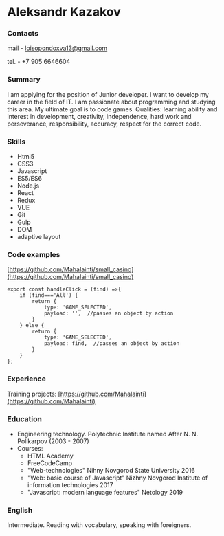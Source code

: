 # Aleksandr Kazakov

### Contacts

mail -  loisopondoxva13@gmail.com

tel. -  +7 905 6646604

### Summary

I am applying for the position of Junior developer. I want to develop my career in the field of IT. I am passionate about programming and studying this area. My ultimate goal is to code games. Qualities: learning ability and interest  in development, creativity, independence, hard work and perseverance, responsibility, accuracy, respect for the correct code.

### Skills

* Html5
* CSS3
* Javascript
* ES5/ES6
* Node.js
* React
* Redux
* VUE
* Git
* Gulp
* DOM
* adaptive layout

### Code examples

[https://github.com/MahaIainti/small_casino](https://github.com/MahaIainti/small_casino)

    export const handleClick = (find) =>{
		if (find==='All') {
			return {
				type: 'GAME_SELECTED',
				payload: '',  //passes an object by action
			}
		} else {
			return {
				type: 'GAME_SELECTED',
				payload: find,  //passes an object by action
			}
		}
	};

### Experience

Training projects: [https://github.com/MahaIainti](https://github.com/MahaIainti)

### Education

- Engineering technology. Polytechnic Institute named After N. N. Polikarpov (2003 - 2007)
- Courses: 
  - HTML Academy
  - FreeCodeCamp
  - "Web-technologies" Nihny Novgorod State University 2016
  - "Web: basic course of Javascript" Nizhny Novgorod Institute of information technologies 2017
  - "Javascript: modern language features" Netology 2019

### English

Intermediate. Reading with vocabulary, speaking with foreigners.
